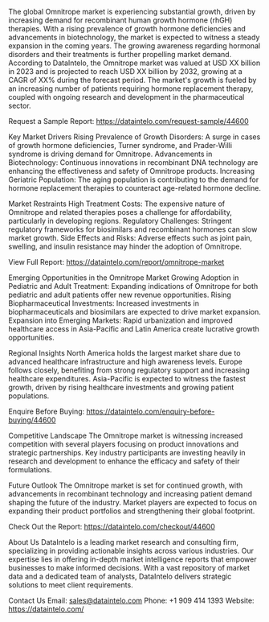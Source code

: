 The global Omnitrope market is experiencing substantial growth, driven by increasing demand for recombinant human growth hormone (rhGH) therapies. With a rising prevalence of growth hormone deficiencies and advancements in biotechnology, the market is expected to witness a steady expansion in the coming years. The growing awareness regarding hormonal disorders and their treatments is further propelling market demand.
According to DataIntelo, the Omnitrope market was valued at USD XX billion in 2023 and is projected to reach USD XX billion by 2032, growing at a CAGR of XX% during the forecast period. The market's growth is fueled by an increasing number of patients requiring hormone replacement therapy, coupled with ongoing research and development in the pharmaceutical sector.

Request a Sample Report: https://dataintelo.com/request-sample/44600

Key Market Drivers
Rising Prevalence of Growth Disorders: A surge in cases of growth hormone deficiencies, Turner syndrome, and Prader-Willi syndrome is driving demand for Omnitrope.
Advancements in Biotechnology: Continuous innovations in recombinant DNA technology are enhancing the effectiveness and safety of Omnitrope products.
Increasing Geriatric Population: The aging population is contributing to the demand for hormone replacement therapies to counteract age-related hormone decline.

Market Restraints
High Treatment Costs: The expensive nature of Omnitrope and related therapies poses a challenge for affordability, particularly in developing regions.
Regulatory Challenges: Stringent regulatory frameworks for biosimilars and recombinant hormones can slow market growth.
Side Effects and Risks: Adverse effects such as joint pain, swelling, and insulin resistance may hinder the adoption of Omnitrope.

View Full Report: https://dataintelo.com/report/omnitrope-market

Emerging Opportunities in the Omnitrope Market
Growing Adoption in Pediatric and Adult Treatment: Expanding indications of Omnitrope for both pediatric and adult patients offer new revenue opportunities.
Rising Biopharmaceutical Investments: Increased investments in biopharmaceuticals and biosimilars are expected to drive market expansion.
Expansion into Emerging Markets: Rapid urbanization and improved healthcare access in Asia-Pacific and Latin America create lucrative growth opportunities.

Regional Insights
North America holds the largest market share due to advanced healthcare infrastructure and high awareness levels.
Europe follows closely, benefiting from strong regulatory support and increasing healthcare expenditures.
Asia-Pacific is expected to witness the fastest growth, driven by rising healthcare investments and growing patient populations.

Enquire Before Buying: https://dataintelo.com/enquiry-before-buying/44600

Competitive Landscape
The Omnitrope market is witnessing increased competition with several players focusing on product innovations and strategic partnerships. Key industry participants are investing heavily in research and development to enhance the efficacy and safety of their formulations.

Future Outlook
The Omnitrope market is set for continued growth, with advancements in recombinant technology and increasing patient demand shaping the future of the industry. Market players are expected to focus on expanding their product portfolios and strengthening their global footprint.

Check Out the Report: https://dataintelo.com/checkout/44600

About Us
DataIntelo is a leading market research and consulting firm, specializing in providing actionable insights across various industries. Our expertise lies in offering in-depth market intelligence reports that empower businesses to make informed decisions. With a vast repository of market data and a dedicated team of analysts, DataIntelo delivers strategic solutions to meet client requirements.

Contact Us
Email: sales@dataintelo.com
Phone: +1 909 414 1393
Website: https://dataintelo.com/

